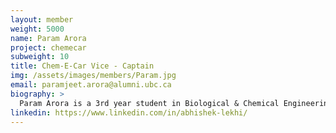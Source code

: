 ```yaml
---
layout: member
weight: 5000
name: Param Arora
project: chemecar
subweight: 10
title: Chem-E-Car Vice - Captain
img: /assets/images/members/Param.jpg
email: paramjeet.arora@alumni.ubc.ca
biography: >
  Param Arora is a 3rd year student in Biological & Chemical Engineering. As Co-Captain of Chem-E-Car he has been involved in the development of Envision, the recruitment process and the management of the Senior and Junior Chem-E-Car teams. As a Jr. Lab Team member in the previous year he gained the technical knowledge to provide leadership and guidance to new members and hopes to assist in the success of UBC Chem-E-Car in the 2018 AIChE Competition.
linkedin: https://www.linkedin.com/in/abhishek-lekhi/
---
```


